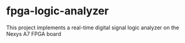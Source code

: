 # fpga-logic-analyzer
This project implements a real-time digital signal logic analyzer on the Nexys A7 FPGA board 
